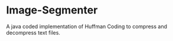 # Image-Segmenter

A java coded implementation of Huffman Coding to compress and decompress text files.
